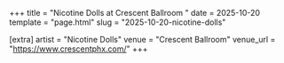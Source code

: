 +++
title = "Nicotine Dolls at Crescent Ballroom "
date = 2025-10-20
template = "page.html"
slug = "2025-10-20-nicotine-dolls"

[extra]
artist = "Nicotine Dolls"
venue = "Crescent Ballroom"
venue_url = "https://www.crescentphx.com/"
+++
